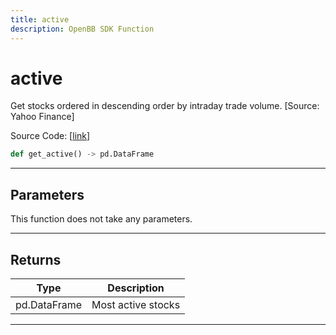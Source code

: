 ```yaml
---
title: active
description: OpenBB SDK Function
---
```


# active

Get stocks ordered in descending order by intraday trade volume. [Source: Yahoo Finance]

Source Code: [[link](https://github.com/OpenBB-finance/OpenBBTerminal/tree/main/openbb_terminal/stocks/discovery/yahoofinance_model.py#L97)]

```python
def get_active() -> pd.DataFrame
```
---
## Parameters

This function does not take any parameters.

---
## Returns

| Type | Description |
| ---- | ----------- |
| pd.DataFrame | Most active stocks |

---
